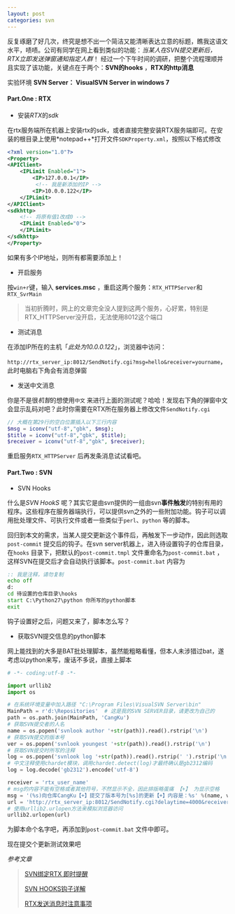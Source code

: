 ```yaml
---
layout: post
categories: svn
---
```


反复琢磨了好几次，终究是想不出一个简洁又能清晰表达立意的标题，瞧我这语文水平，啧啧。公司有同学在网上看到类似的功能：*当某人在SVN提交更新后，RTX立即发送弹窗通知指定人群*！ 经过一个下午时间的调研，把整个流程理顺并且实现了该功能，关键点在于两个：**SVN的hooks** ，**RTX的http消息** 

实验环境  **SVN Server： VisualSVN Server  in windows 7** 

#### Part.One :  RTX

- 安装*RTX*的*sdk* 

在rtx服务端所在机器上安装rtx的sdk，或者直接完整安装RTX服务端即可。在安装的根目录上使用*notepad++*打开文件`SDKProperty.xml`，按照以下格式修改

```xml
<?xml version="1.0"?>
<Property>
<APIClient>
	<IPLimit Enabled="1">
		<IP>127.0.0.1</IP>
         <!-- 我是新添加的IP -->
		<IP>10.0.0.122</IP>
	</IPLimit>
</APIClient>
<sdkhttp>
    <!-- 将原有值1改成0 -->
	<IPLimit Enabled="0">
	</IPLimit>
</sdkhttp>
</Property>
```

如果有多个IP地址，则所有都需要添加上！

- 开启服务

按`win+r`键，输入 **services.msc** ，重启这两个服务：`RTX_HTTPServer`和`RTX_SvrMain`

> 当初折腾时，网上的文章完全没人提到这两个服务，心好累，特别是RTX_HTTPServer没开启，无法使用8012这个端口

- 测试消息

在添加IP所在的主机「*此处为10.0.0.122*」，浏览器中访问：

`http://rtx_server_ip:8012/SendNotify.cgi?msg=hello&receiver=yourname`，此时电脑右下角会有消息弹窗

- 发送中文消息

你是不是很*机智*的想使用`中文` 来进行上面的测试呢？哈哈！发现右下角的弹窗中文会显示乱码对吧？此时你需要在RTX所在服务器上修改文件`SendNotify.cgi` 

```php
// 大概在第29行的空白位置插入以下三行内容
$msg = iconv("utf-8","gbk", $msg); 
$title = iconv("utf-8","gbk", $title);
$receiver = iconv("utf-8","gbk", $receiver);
```

重启服务`RTX_HTTPServer` 后再发条消息试试看吧。

#### Part.Two : SVN

- SVN Hooks

什么是*SVN HookS* 呢？其实它是由svn提供的一组由svn**事件触发**的特别有用的程序。这些程序在服务器端执行，可以提供svn之外的一些附加功能。钩子可以调用批处理文件、可执行文件或者一些类似于`perl`、`python` 等的脚本。

回归到本文的需求，当某人提交更新这个事件后，再触发下一步动作，因此则选取`post-commit` 提交后的钩子。在svn server机器上，进入待设置钩子的仓库目录，在`hooks` 目录下，把默认的`post-commit.tmpl` 文件重命名为`post-commit.bat` ，这样SVN在提交后才会自动执行该脚本。`post-commit.bat` 内容为

```bat
:: 我是注释，请勿复制
echo off
d:
cd 待设置的仓库目录\hooks
start C:\Python27\python 你所写的python脚本
exit
```

钩子设置好之后，问题又来了，脚本怎么写？

- 获取SVN提交信息的python脚本

网上能找到的大多是BAT批处理脚本，虽然能粗略看懂，但本人未涉猎过bat，遂考虑以python来写，废话不多说，直接上脚本

```python
# -*- coding:utf-8 -*- 

import urllib2
import os

# 在系统环境变量中加入路径 "C:\Program Files\VisualSVN Server\bin"
MainPath = r'd:\Repositories'  # 这是我的SVN SERVER目录，请更改为自己的
path = os.path.join(MainPath, 'CangKu')
# 获取SVN提交者的人名
name = os.popen('svnlook author '+str(path)).read().rstrip('\n')
# 获取SVN提交的版本号
ver = os.popen('svnlook youngest '+str(path)).read().rstrip('\n')
# 获取SVN提交时所写的注释
log = os.popen('svnlook log '+str(path)).read().rstrip(' ').rstrip('\n')
# 中文注释使用chardet模块，调用chardet.detect(log)才最终确认是gb2312编码
log = log.decode('gb2312').encode('utf-8')

receiver = 'rtx_user_name'
# msg的内容不能有空格或者其他符号，不然显示不全，因此排版略蛋痛 【+】 为显示空格
msg = '(%s)向仓库CangKu【+】提交了版本号为[%s]的更新【+】内容是：%s' %(name, ver, log)
url = 'http://rtx_server_ip:8012/SendNotify.cgi?delaytime=4000&receiver=%s&msg="%s"' %(receiver, msg)
# 使用urllib2.urlopen方法来模拟浏览器访问
urllib2.urlopen(url)
```

为脚本命个名字吧，再添加到`post-commit.bat` 文件中即可。

现在提交个更新测试效果吧

*参考文章* 

> [SVN绑定RTX 即时提醒](http://blog.csdn.net/yong_sun/article/details/8239631)
>
> [SVN HOOKS钩子详解](http://www.uml.org.cn/pzgl/201204262.asp)
>
> [RTX发送消息时注意事项](http://www.cnblogs.com/SanMaoSpace/p/4983263.html)

